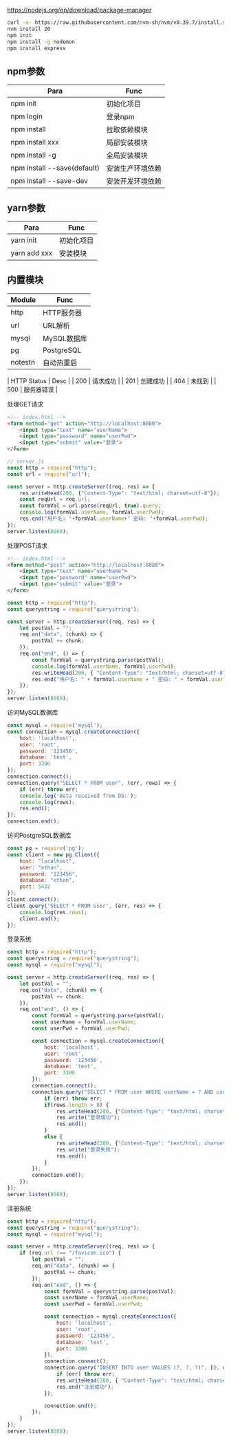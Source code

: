 https://nodejs.org/en/download/package-manager

```bash
curl -o- https://raw.githubusercontent.com/nvm-sh/nvm/v0.39.7/install.sh | bash
nvm install 20
npm init
npm install -g nodemon
npm install express
```


## npm参数

| Para                        | Func             |
| --------------------------- | ---------------- |
| npm init                    | 初始化项目       |
| npm login                   | 登录npm          |
| npm install                 | 拉取依赖模块     |
| npm install xxx             | 局部安装模块     |
| npm install -g              | 全局安装模块     |
| npm install --save(default) | 安装生产环境依赖 |
| npm install --save-dev      | 安装开发环境依赖 |

## yarn参数

| Para         | Func       |
| ------------ | ---------- |
| yarn init    | 初始化项目 |
| yarn add xxx | 安装模块   |


## 内置模块

| Module  | Func        |
| ------- | ----------- |
| http    | HTTP服务器  |
| url     | URL解析     |
| mysql   | MySQL数据库 |
| pg      | PostgreSQL  |
| notestn | 自动热重启  |


| HTTP Status | Desc     |
| 200         | 请求成功 |
| 201         | 创建成功 |
| 404         | 未找到   |
| 500         | 服务器错误 |



处理GET请求
```html
<!-- index.html -->
<form method="get" action="http://localhost:8080">
    <input type="text" name="userName">
    <input type="password" name="userPwd">
    <input type="submit" value="登录">
</form>
```
```js
// server.js
const http = require("http");
const url = require("url");

const server = http.createServer((req, res) => {
    res.writeHead(200, {"Content-Type": "text/html; charset=utf-8"});
    const reqUrl = req.url;
    const formVal = url.parse(reqUrl, true).query;
    console.log(formVal.userName, formVal.userPwd);
    res.end("用户名: "+formVal.userName+" 密码: "+formVal.userPwd);
});
server.listen(8080);
```


处理POST请求
```html
<!-- index.html -->
<form method="post" action="http://localhost:8080">
    <input type="text" name="userName">
    <input type="password" name="userPwd">
    <input type="submit" value="登录">
</form>
```
```js
const http = require("http");
const querystring = require("querystring");

const server = http.createServer((req, res) => {
    let postVal = "";
    req.on("data", (chunk) => {
        postVal += chunk;
    });
    req.on("end", () => {
        const formVal = querystring.parse(postVal);
        console.log(formVal.userName, formVal.userPwd);
        res.writeHead(200, { "Content-Type": "text/html; charset=utf-8" });
        res.end("用户名: " + formVal.userName + " 密码: " + formVal.userPwd);
    });
});
server.listen(8080);
```


访问MySQL数据库
```js
const mysql = require('mysql');
const connection = mysql.createConnection({
    host: 'localhost',
    user: 'root',
    password: '123456',
    database: 'test',
    port: 3306
});
connection.connect();
connection.query("SELECT * FROM user", (err, rows) => {
    if (err) throw err;
    console.log('Data received from Db:');
    console.log(rows);
    res.end();
});
connection.end();
```


访问PostgreSQL数据库
```js
const pg = require('pg');
const client = new pg.Client({
    host: "localhost",
    user: "ethan",
    password: "123456",
    database: "ethan",
    port: 5432
});
client.connect();
client.query('SELECT * FROM user', (err, res) => {
    console.log(res.rows);
    client.end();
});
```

登录系统
```js
const http = require("http");
const querystring = require("querystring");
const mysql = require("mysql");

const server = http.createServer((req, res) => {
    let postVal = "";
    req.on("data", (chunk) => {
        postVal += chunk;
    });
    req.on("end", () => {
        const formVal = querystring.parse(postVal);
        const userName = formVal.userName;
        const userPwd = formVal.userPwd;

        const connection = mysql.createConnection({
            host: 'localhost',
            user: 'root',
            password: '123456',
            database: 'test',
            port: 3306
        });
        connection.connect();
        connection.query("SELECT * FROM user WHERE userName = ? AND userPwd = ?", [userName, userPwd], (err, rows) => {
            if (err) throw err;
            if(rows.length > 0) {
                res.writeHead(200, {"Content-Type": "text/html; charset=utf-8"});
                res.write("登录成功");
                res.end();
            }
            else {
                res.writeHead(200, {"Content-Type": "text/html; charset=utf-8"});
                res.write("登录失败");
                res.end();
            }
        });
        connection.end();
    });
});
server.listen(8080);
```

注册系统
```js
const http = require("http");
const querystring = require("querystring");
const mysql = require("mysql");

const server = http.createServer((req, res) => {
    if (req.url !== "/favicon.ico") {
        let postVal = "";
        req.on("data", (chunk) => {
            postVal += chunk;
        });
        req.on("end", () => {
            const formVal = querystring.parse(postVal);
            const userName = formVal.userName;
            const userPwd = formVal.userPwd;

            const connection = mysql.createConnection({
                host: 'localhost',
                user: 'root',
                password: '123456',
                database: 'test',
                port: 3306
            });
            connection.connect();
            connection.query("INSERT INTO user VALUES (?, ?, ?)", [0, userName, userPwd], (err, result) => {
                if (err) throw err;
                res.writeHead(200, { "Content-Type": "text/html; charset=utf-8" });
                res.end("注册成功");
            });

            connection.end();
        });
    }
});
server.listen(8080);
```

